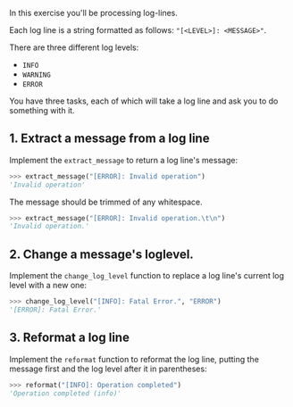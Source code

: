 In this exercise you'll be processing log-lines.

Each log line is a string formatted as follows: `"[<LEVEL>]: <MESSAGE>"`.

There are three different log levels:

- `INFO`
- `WARNING`
- `ERROR`

You have three tasks, each of which will take a log line and ask you to do something with it.

## 1. Extract a message from a log line

Implement the `extract_message` to return a log line's message:

```python
>>> extract_message("[ERROR]: Invalid operation")
'Invalid operation'
```

The message should be trimmed of any whitespace.

```python
>>> extract_message("[ERROR]: Invalid operation.\t\n")
'Invalid operation.'
```

## 2. Change a message's loglevel.

Implement the `change_log_level` function to replace a log line's current log level with a new one:

```python
>>> change_log_level("[INFO]: Fatal Error.", "ERROR")
'[ERROR]: Fatal Error.'
```

## 3. Reformat a log line

Implement the `reformat` function to reformat the log line, putting the message first and the log level after it in parentheses:

```python
>>> reformat("[INFO]: Operation completed")
'Operation completed (info)'
```
